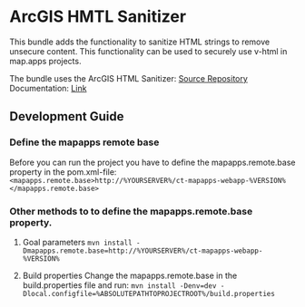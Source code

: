 # ArcGIS HMTL Sanitizer

This bundle adds the functionality to sanitize HTML strings to remove unsecure content.
This functionality can be used to securely use v-html in map.apps projects.

The bundle uses the ArcGIS HTML Sanitizer: [Source Repository](https://github.com/Esri/arcgis-html-sanitizer)
Documentation: [Link](https://github.com/Esri/arcgis-html-sanitizer/blob/master/README.md)

## Development Guide
### Define the mapapps remote base
Before you can run the project you have to define the mapapps.remote.base property in the pom.xml-file:
`<mapapps.remote.base>http://%YOURSERVER%/ct-mapapps-webapp-%VERSION%</mapapps.remote.base>`

### Other methods to to define the mapapps.remote.base property.
1. Goal parameters
`mvn install -Dmapapps.remote.base=http://%YOURSERVER%/ct-mapapps-webapp-%VERSION%`

2. Build properties
Change the mapapps.remote.base in the build.properties file and run:
`mvn install -Denv=dev -Dlocal.configfile=%ABSOLUTEPATHTOPROJECTROOT%/build.properties`
